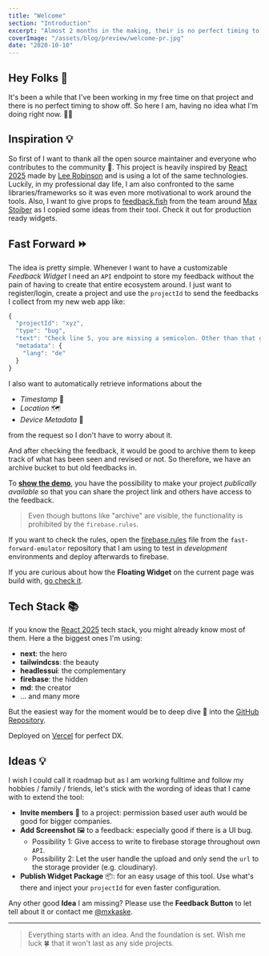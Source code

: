 ```yaml
---
title: "Welcome"
section: "Introduction"
excerpt: "Almost 2 months in the making, their is no perfect timing to start the release of this side project. A brief introduction about the inspiration, what problem it solves and what tech stack it is build on. And an overview of what the plans are to extend the tool."
coverImage: "/assets/blog/preview/welcome-pr.jpg"
date: "2020-10-10"
---
```


## Hey Folks 👋

It's been a while that I've been working in my free time on that project and there is no perfect timing to show off. So here I am, having no idea what I'm doing right now. 🤷‍♂️

## Inspiration 💡

So first of I want to thank all the open source maintainer and everyone who contributes to the community 👏. This project is heavily inspired by [React 2025](https://react2025.com/) made by [Lee Robinson](https://twitter.com/leeerob) and is using a lot of the same technologies. Luckily, in my professional day life, I am also confronted to the same libraries/frameworks so it was even more motivational to work around the tools. Also, I want to give props to [feedback.fish](https://feedback.fish) from the team around [Max Stoiber](https://twitter.com/mxstbr) as I copied some ideas from their tool. Check it out for production ready widgets.

## Fast Forward ⏩

The idea is pretty simple. Whenever I want to have a customizable _Feedback Widget_ I need an `API` endpoint to store my feedback without the pain of having to create that entire ecosystem around. I just want to register/login, create a project and use the `projectId` to send the feedbacks I collect from my new web app like:

```js
{
  "projectId": "xyz",
  "type": "bug",
  "text": "Check line 5, you are missing a semicolon. Other than that great blog post!.",
  "metadata": {
    "lang": "de"
  }
}
```

I also want to automatically retrieve informations about the

- _Timestamp_ 📅
- _Location_ 🗺
- _Device Metadata_ 📱

from the request so I don't have to worry about it.

And after checking the feedback, it would be good to archive them to keep track of what has been seen and revised or not. So therefore, we have an archive bucket to but old feedbacks in.

To **[show the demo](http://fast-forward.com/VWJU7eJdIEYGmoyKW4rp)**, you have the possibility to make your project _publically available_ so that you can share the project link and others have access to the feedback.

> Even though buttons like "archive" are visible, the functionality is prohibited by the `firebase.rules`.

If you want to check the rules, open the [firebase.rules](https://github.com/maximiliankaske/fast-forward-emulator/blob/main/firestore.rules) file from the `fast-forward-emulator` repository that I am using to test in _development_ environments and deploy afterwards to firebase.

If you are curious about how the **Floating Widget** on the current page was build with, [go check it](https://github.com/maximiliankaske/fast-forward/blob/main/components/widget/WidgetFABExample.tsx).

## Tech Stack 📚

If you know the [React 2025](https://react2025.com/) tech stack, you might already know most of them. Here a the biggest ones I'm using:

- **next**: the hero
- **tailwindcss**: the beauty
- **headlessui**: the complementary
- **firebase**: the hidden
- **md**: the creator
- ... and many more

But the easiest way for the moment would be to deep dive 🤿 into the [GitHub Repository](https://github.com/maximiliankaske/fast-forward).

Deployed on [Vercel](https://vercel.com) for perfect DX.

## Ideas 💡

I wish I could call it roadmap but as I am working fulltime and follow my hobbies / family / friends, let's stick with the wording of ideas that I came with to extend the tool:

- **Invite members** 👨 to a project: permission based user auth would be good for bigger companies.
- **Add Screenshot** 🖼 to a feedback: especially good if there is a UI bug.
  - Possibility 1: Give access to write to firebase storage throughout own `API`.
  - Possibility 2: Let the user handle the upload and only send the `url` to the storage provider (e.g. cloudinary).
- **Publish Widget Package** 📦: for an easy usage of this tool. Use what's there and inject your `projectId` for even faster configuration.

Any other good **Idea** I am missing? Please use the **Feedback Button** to let tell about it or contact me [@mxkaske](https://twitter.com/mxkaske).

---

> Everything starts with an idea. And the foundation is set. Wish me luck 🍀 that it won't last as any side projects.
